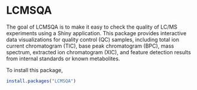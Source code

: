 # LCMSQA

The goal of LCMSQA is to make it easy to check the quality of LC/MS experiments
using a Shiny application. This package provides interactive data visualizations
for quality control (QC) samples, including total ion current chromatogram
(TIC), base peak chromatogram (BPC), mass spectrum, extracted ion chromatogram
(XIC), and feature detection results from internal standards or known
metabolites.

To install this package,

``` r
install.packages("LCMSQA")
```
